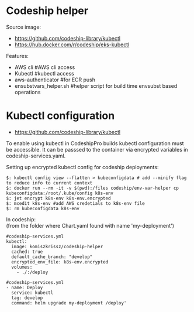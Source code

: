 # Codeship helper
Source image:  
- https://github.com/codeship-library/kubectl  
- https://hub.docker.com/r/codeship/eks-kubectl  

Features:  
- AWS cli  #AWS cli access
- Kubectl  #kubectl access
- aws-authenticator  #for ECR push
- ensubstvars_helper.sh  #helper script for build time envsubst based operations

# Kubectl configuration
- https://github.com/codeship-library/kubectl  

To enable using kubectl in CodeshipPro builds kubectl configuration must be accessible. It can be passsed
to the container via encrypted variables in codeship-services.yaml.

Setting up encrypted kubectl config for codeship deployments:  
```
$: kubectl config view --flatten > kubeconfigdata # add --minify flag to reduce info to current context
$: docker run --rm -it -v $(pwd):/files codeship/env-var-helper cp kubeconfigdata:/root/.kube/config k8s-env
$: jet encrypt k8s-env k8s-env.encrypted
$: mcedit k8s-env #add AWS credetials to k8s-env file
$: rm kubeconfigdata k8s-env
```

In codeship:  
(from the folder where Chart.yaml found with name 'my-deployment')
```
#codeship-services.yml
kubectl:
  image: komiszkrissz/codeship-helper
  cached: true
  default_cache_branch: "develop"
  encrypted_env_file: k8s-env.encrypted
  volumes:
    - ./:/deploy
```
```
#codeship-services.yml
- name: Deploy
  service: kubectl
  tag: develop
  command: helm upgrade my-deployment /deploy'
```